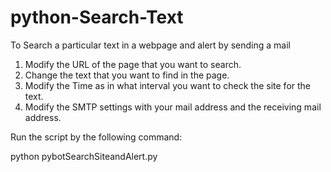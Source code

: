 # python-Search-Text
To Search a particular text in a webpage and alert by sending a mail

1. Modify the URL of the page that you want to search.
2. Change the text that you want to find in the page.
3. Modify the Time as in what interval you want to check the site for the text.
4. Modify the SMTP settings with your mail address and the receiving mail address.

Run the script by the following command:

python pybotSearchSiteandAlert.py
